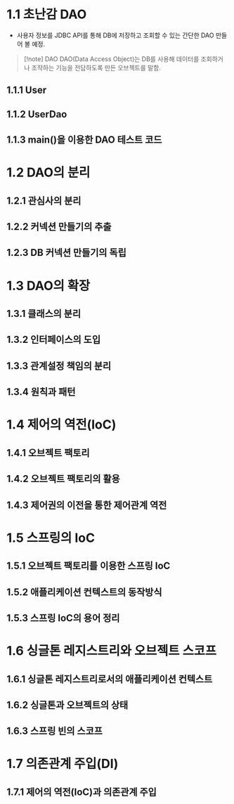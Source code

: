 
# 1.1 초난감 DAO

- 사용자 정보를 JDBC API를 통해 DB에 저장하고 조회할 수 있는 간단한 DAO 만들어 볼 예정.

>[!note] DAO
> DAO(Data Access Object)는 DB를 사용해 데이터를 조회하거나 조작하는 기능을 전담하도록 만든 오브젝트를 말함.

## 1.1.1 User






## 1.1.2 UserDao
## 1.1.3 main()을 이용한 DAO 테스트 코드


# 1.2 DAO의 분리
## 1.2.1 관심사의 분리
## 1.2.2 커넥션 만들기의 추출
## 1.2.3 DB 커넥션 만들기의 독립


# 1.3 DAO의 확장
## 1.3.1 클래스의 분리
## 1.3.2 인터페이스의 도입
## 1.3.3 관계설정 책임의 분리
## 1.3.4 원칙과 패턴


# 1.4 제어의 역전(IoC)
## 1.4.1 오브젝트 팩토리
## 1.4.2 오브젝트 팩토리의 활용
## 1.4.3 제어권의 이전을 통한 제어관계 역전


# 1.5 스프링의 IoC
## 1.5.1 오브젝트 팩토리를 이용한 스프링 IoC
## 1.5.2 애플리케이션 컨텍스트의 동작방식
## 1.5.3 스프링 IoC의 용어 정리


# 1.6 싱글톤 레지스트리와 오브젝트 스코프
## 1.6.1 싱글톤 레지스트리로서의 애플리케이션 컨텍스트
## 1.6.2 싱글톤과 오브젝트의 상태
## 1.6.3 스프링 빈의 스코프


# 1.7 의존관계 주입(DI)
## 1.7.1 제어의 역전(IoC)과 의존관계 주입
